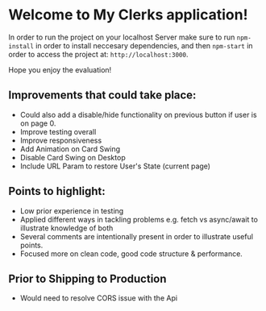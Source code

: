 # Welcome to My Clerks application!

In order to run the project on your localhost Server make sure to run `npm-install` in order to install neccesary dependencies, and then
`npm-start` in order to access the project at: `http://localhost:3000`.

Hope you enjoy the evaluation!

## Improvements that could take place:

- Could also add a disable/hide functionality on previous button if user is on page 0.
- Improve testing overall
- Improve responsiveness
- Add Animation on Card Swing
- Disable Card Swing on Desktop
- Include URL Param to restore User's State (current page)

## Points to highlight:

- Low prior experience in testing
- Applied different ways in tackling problems e.g. fetch vs async/await to illustrate knowledge of both
- Several comments are intentionally present in order to illustrate useful points.
- Focused more on clean code, good code structure & performance.

## Prior to Shipping to Production

- Would need to resolve CORS issue with the Api
